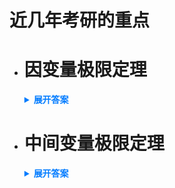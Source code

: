 # 近几年考研的重点

- # 因变量极限定理 
  <details>
    <summary style="font-weight: bold; color: #007bff;">展开答案</summary>
    <ul> 
    <li style="color: blue;"> 如果 里面的lim在复合趋向下趋向 u0 外面在u趋向u0下 为a 并且在 x!=x0的时候 g(x)!=u0 【或者f在u0处连续】 【可以保证复合函数外层的函数型态不变】才能说明 lim(f[g(x)]) =a 
    <img src="https://raw.githubusercontent.com/Xioaruan912/pic/main/image-20251008144255417.png" alt="公式图" style="height: 200px; vertical-align: middle;">
      </li>
    </ul>
  </details>
  
- # 中间变量极限定理
  <details>
    <summary style="font-weight: bold; color: #007bff;">展开答案</summary>
    <ul> 
    <li style="color: blue;">1. 数列在有限区间 I上 2. f(x)在I上严格单调 3. 在n趋向无穷的时候 f(un)极限存在 4. 那么中间变量 也就是 lim n->∞ un极限存在 如果有一个不满足 是推不出4 存在的不一定对的
    <img src="https://raw.githubusercontent.com/Xioaruan912/pic/main/image-20251008145358933.png" alt="公式图" style="height: 200px; vertical-align: middle;">
      </li>
    </ul>
  </details>

